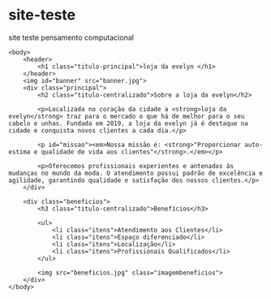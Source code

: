 # site-teste
site teste pensamento computacional
<!DOCTYPE html>
<html lang="pt-br">
	<head>
		<meta charset="UTF-8">
		<title>loja da evelyn</title>
		<link rel="stylesheet" href="style.css">
	</head>

	<body>
		<header>
			<h1 class="titulo-principal">loja da evelyn </h1>
		</header>
		<img id="banner" src="banner.jpg">
		<div class="principal">
			<h2 class="titulo-centralizado">Sobre a loja da evelyn</h2>
	 
			<p>Localizada no coração da cidade a <strong>loja da evelyn</strong> traz para o mercado o que há de melhor para o seu cabelo e unhas. Fundada em 2019, a loja da evelyn já é destaque na cidade e conquista novos clientes a cada dia.</p>

			<p id="missao"><em>Nossa missão é: <strong>"Proporcionar auto-estima e qualidade de vida aos clientes"</strong>.</em></p>

			<p>Oferecemos profissionais experientes e antenados às mudanças no mundo da moda. O atendimento possui padrão de excelência e agilidade, garantindo qualidade e satisfação dos nossos clientes.</p>
		</div>

		<div class="beneficios">
			<h3 class="titulo-centralizado">Benefícios</h3>

			<ul>
				<li class="itens">Atendimento aos Clientes</li>
				<li class="itens">Espaço diferenciado</li>
				<li class="itens">Localização</li>
				<li class="itens">Profissionais Qualificados</li>
			</ul>

			<img src="beneficios.jpg" class="imagembeneficios">
		</div>
	</body>
</html>